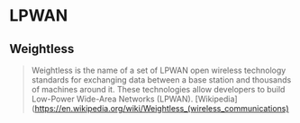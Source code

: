 # LPWAN





## Weightless

> Weightless is the name of a set of LPWAN open wireless technology standards for exchanging data between a base station and thousands of machines around it. These technologies allow developers to build Low-Power Wide-Area Networks (LPWAN). [Wikipedia](https://en.wikipedia.org/wiki/Weightless_(wireless_communications)